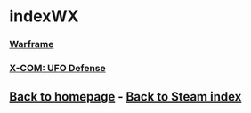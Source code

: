 # indexWX

### [Warframe](Warframe/Warframe.md)    
### [X-COM: UFO Defense](XCOM/XCOM.md)    

## [Back to homepage](/)  -  [Back to Steam index](/Steam/indexSteam.html)
